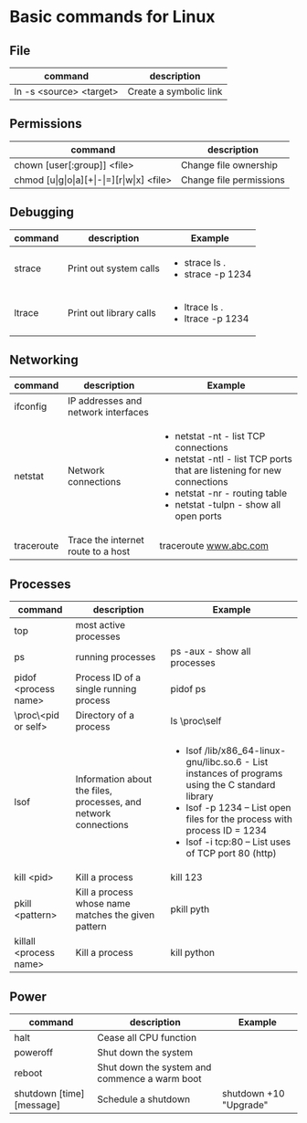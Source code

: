 # Basic commands for Linux

## File
|command|description|
|-------|-----------|
|ln -s \<source\> \<target\>|Create a symbolic link|

## Permissions
|command|description|
|-------|-----------|
|chown [user[:group]] \<file\>|Change file ownership|
|chmod [u\|g\|o\|a][+\|-\|=][r\|w\|x] \<file\>|Change file permissions|

## Debugging
|command|description|Example|
|-------|-----------|-------|
|strace|Print out system calls|<ul><li>strace ls .</li><li>strace -p 1234</li></ul>|
|ltrace|Print out library calls|<ul><li>ltrace ls .</li><li>ltrace -p 1234</li></ul>|

## Networking
|command|description|Example|
|-------|-----------|-------|
|ifconfig|IP addresses and network interfaces||
|netstat|Network connections|<ul><li>netstat -nt - list TCP connections</li><li>netstat -ntl - list TCP ports that are listening for new connections</li><li>netstat -nr - routing table</li><li>netstat -tulpn - show all open ports</li></ul>|
|traceroute|Trace the internet route to a host|traceroute www.abc.com|

## Processes
|command|description|Example|
|-------|-----------|-------|
|top|most active processes||
|ps|running processes|ps -aux - show all processes|
|pidof \<process name\>|Process ID of a single running process|pidof ps|
|\proc\\<pid or self\>|Directory of a process|ls \proc\self|
|lsof|Information about the files, processes, and network connections|<ul><li>lsof /lib/x86_64-linux-gnu/libc.so.6 - List instances of programs using the C standard library</li><li>lsof -p 1234 – List open files for the process with process ID = 1234</li><li>lsof -i tcp:80 – List uses of TCP port 80 (http)</li><ul>|
|kill \<pid\>|Kill a process|kill 123|
|pkill \<pattern\>|Kill a process whose name matches the given pattern|pkill pyth|
|killall \<process name\>|Kill a process|kill python|

## Power
|command|description|Example|
|-------|-----------|-------|
|halt|Cease all CPU function||
|poweroff|Shut down the system||
|reboot|Shut down the system and commence a warm boot||
|shutdown [time] [message]|Schedule a shutdown|shutdown +10 "Upgrade"|
